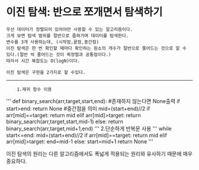 이진 탐색: 반으로 쪼개면서 탐색하기
================================
    우선 데이터가 정렬되어 있어야만 사용할 수 있는 알고리즘이다.
    크게 보면 탐색 범위를 절반으로 좁혀가며 데이터를 탐색한다.
    변수를 3개 사용하는데, (시작점,끝점,중간점)
    이진 탐색은 한 번 확인할 때마다 확인하는 원소의 개수가 절반으로 줄어드는 것으로 알 수 있다.(절반 씩 줄어드는 것이 퀵정렬과 공통점이다.)
    따라서 시간 복잡도는 O(logN)이다. 
    
    이진 탐색은 구현을 2가지로 할 수있다. 
----------------------------------------    
        1.재귀 함수 이용
'''
            def binary_search(arr,target,start,end):
                #존재하지 않는다면 None출력
                if start>end:
                    return None
                #중간점을 의미
                mid=(start+end)//2
                if arr[mid]==target:
                    return mid
                elif arr[mid]>target:
                    return binary_search(arr,target,start,mid-1)
                else:
                    return binary_search(arr,target,mid+1,end)
'''
        2.단순하게 반복문 사용
'''
            while start<=end:
                mid=(start+end)//2
                if arr[mid]==target:
                    return mid
                elif arr[mid]>target:
                    end=mid-1
                else:
                    start=mid+1
            return None
'''

이진 탐색의 원리는 다른 알고리즘에서도 폭넓게 적용되는 원리와 유사하기 때문에 매우 중요하다.